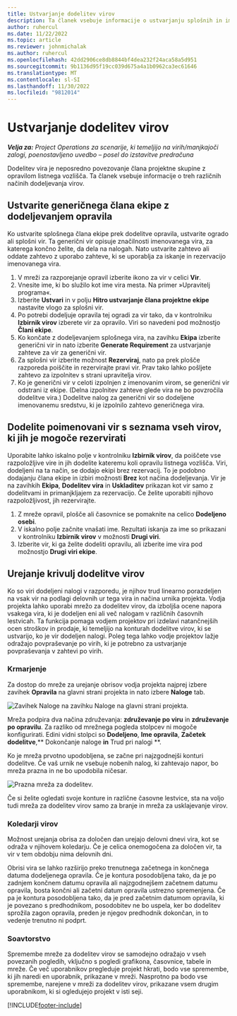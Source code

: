 ```yaml
---
title: Ustvarjanje dodelitev virov
description: Ta članek vsebuje informacije o ustvarjanju splošnih in imenovanih dodelitev virov.
author: ruhercul
ms.date: 11/22/2022
ms.topic: article
ms.reviewer: johnmichalak
ms.author: ruhercul
ms.openlocfilehash: 42dd2906ce8db8844bf4dea232f24aca58a5d951
ms.sourcegitcommit: 9b1136d95f19cc039d675a4a1b0962ca3ec61646
ms.translationtype: MT
ms.contentlocale: sl-SI
ms.lasthandoff: 11/30/2022
ms.locfileid: "9812014"
---
```

# <a name="create-resource-assignments"></a>Ustvarjanje dodelitev virov

_**Velja za:** Project Operations za scenarije, ki temeljijo na virih/manjkajoči zalogi, poenostavljeno uvedbo – posel do izstavitve predračuna_


Dodelitev vira je neposredno povezovanje člana projektne skupine z opravilom listnega vozlišča. Ta članek vsebuje informacije o treh različnih načinih dodeljevanja virov.

## <a name="create-a-generic-team-member-through-task-assignment"></a>Ustvarite generičnega člana ekipe z dodeljevanjem opravila


Ko ustvarite splošnega člana ekipe prek dodelitve opravila, ustvarite ogrado ali splošni vir. Ta generični vir opisuje značilnosti imenovanega vira, za katerega končno želite, da dela na nalogah. Nato ustvarite zahtevo ali oddate zahtevo z uporabo zahteve, ki se uporablja za iskanje in rezervacijo imenovanega vira.

1. V mreži za razporejanje opravil izberite ikono za vir v celici **Vir**.
2. Vnesite ime, ki bo služilo kot ime vira mesta. Na primer »Upravitelj programa«.
3. Izberite **Ustvari** in v polju **Hitro ustvarjanje člana projektne ekipe** nastavite vlogo za splošni vir.
4. Po potrebi dodeljuje opravila tej ogradi za vir tako, da v kontrolniku **Izbirnik virov** izberete vir za opravilo. Viri so navedeni pod možnostjo **Člani ekipe**.
5. Ko končate z dodeljevanjem splošnega vira, na zavihku **Ekipa** izberite generični vir in nato izberite **Generate Requirement** za ustvarjanje zahteve za vir za generični vir.
6. Za splošni vir izberite možnost **Rezerviraj**, nato pa prek plošče razporeda poiščite in rezervirajte pravi vir. Prav tako lahko pošljete zahtevo za izpolnitev s strani upravitelja virov.
7. Ko je generični vir v celoti izpolnjen z imenovanim virom, se generični vir odstrani iz ekipe. (Delna izpolnitev zahteve glede vira ne bo povzročila dodelitve vira.) Dodelitve nalog za generični vir so dodeljene imenovanemu sredstvu, ki je izpolnilo zahtevo generičnega vira.

## <a name="assign-a-named-resource-from-the-list-of-all-bookable-resources"></a>Dodelite poimenovani vir s seznama vseh virov, ki jih je mogoče rezervirati

Uporabite lahko iskalno polje v kontrolniku **Izbirnik virov**, da poiščete vse razpoložljive vire in jih dodelite kateremu koli opravilu listnega vozlišča. Viri, dodeljeni na ta način, se dodajo ekipi brez rezervacij. To je podobno dodajanju člana ekipe in izbiri možnosti **Brez** kot načina dodeljevanja. Vir je na zavihkih **Ekipa**, **Dodelitev vira** in **Uskladitev** prikazan kot vir samo z dodelitvami in primanjkljajem za rezervacijo. Če želite uporabiti njihovo razpoložljivost, jih rezervirajte.

1. Z mreže opravil, plošče ali časovnice se pomaknite na celico **Dodeljeno osebi**.
2. V iskalno polje začnite vnašati ime. Rezultati iskanja za ime so prikazani v kontrolniku **Izbirnik virov** v možnosti **Drugi viri**.
3. Izberite vir, ki ga želite dodeliti opravilu, ali izberite ime vira pod možnostjo **Drugi viri ekipe**.

## <a name="editing-resource-assignment-contours"></a>Urejanje krivulj dodelitve virov

Ko so viri dodeljeni nalogi v razporedu, je njihov trud linearno porazdeljen na vsak vir na podlagi delovnih ur tega vira in načina urnika projekta. Vodja projekta lahko uporabi mrežo za dodelitev virov, da izboljša ocene napora vsakega vira, ki je dodeljen eni ali več nalogam v različnih časovnih lestvicah. Ta funkcija pomaga vodjem projektov pri izdelavi natančnejših ocen stroškov in prodaje, ki temeljijo na konturah dodelitve virov, ki se ustvarijo, ko je vir dodeljen nalogi. Poleg tega lahko vodje projektov lažje odražajo povpraševanje po virih, ki je potrebno za ustvarjanje povpraševanja v zahtevi po virih.

### <a name="navigation"></a>Krmarjenje

Za dostop do mreže za urejanje obrisov vodja projekta najprej izbere zavihek **Opravila** na glavni strani projekta in nato izbere **Naloge** tab.

![Zavihek Naloge na zavihku Naloge na glavni strani projekta.](media/AssignmentGrid.png)

Mreža podpira dva načina združevanja: **združevanje po viru** in **združevanje po opravilu**. Za razliko od mrežnega pogleda stolpcev ni mogoče konfigurirati. Edini vidni stolpci so **Dodeljeno**, **Ime opravila**, **Začetek dodelitve**,** Dokončanje naloge **in** Trud pri nalogi **.

Ko je mreža prvotno upodobljena, se začne pri najzgodnejši konturi dodelitve. Če vaš urnik ne vsebuje nobenih nalog, ki zahtevajo napor, bo mreža prazna in ne bo upodobila ničesar.

![Prazna mreža za dodelitev.](media/emptyassignmentgrid.png)

Če si želite ogledati svoje konture in različne časovne lestvice, sta na voljo tudi mreža za dodelitev virov samo za branje in mreža za usklajevanje virov.

### <a name="resource-calendars"></a>Koledarji virov

Možnost urejanja obrisa za določen dan urejajo delovni dnevi vira, kot se odraža v njihovem koledarju. Če je celica onemogočena za določen vir, ta vir v tem obdobju nima delovnih dni.

Obrisi vira se lahko razširijo preko trenutnega začetnega in končnega datuma dodeljenega opravila. Če je kontura posodobljena tako, da je po zadnjem končnem datumu opravila ali najzgodnejšem začetnem datumu opravila, bosta končni ali začetni datum opravila ustrezno spremenjena. Če pa je kontura posodobljena tako, da je pred začetnim datumom opravila, ki je povezano s predhodnikom, posodobitev ne bo uspela, ker bo dodelitev sprožila zagon opravila, preden je njegov predhodnik dokončan, in to vedenje trenutno ni podprt.

### <a name="co-authoring"></a>Soavtorstvo

Spremembe mreže za dodelitev virov se samodejno odražajo v vseh povezanih pogledih, vključno s pogledi grafikona, časovnice, tabele in mreže. Če več uporabnikov pregleduje projekt hkrati, bodo vse spremembe, ki jih naredi en uporabnik, prikazane v mreži. Nasprotno pa bodo vse spremembe, narejene v mreži za dodelitev virov, prikazane vsem drugim uporabnikom, ki si ogledujejo projekt v isti seji.

[!INCLUDE[footer-include](../includes/footer-banner.md)]
